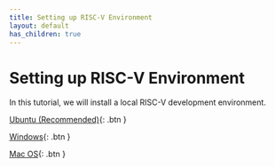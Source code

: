 ```yaml
---
title: Setting up RISC-V Environment
layout: default
has_children: true
---
```


# Setting up RISC-V Environment

In this tutorial, we will install a local RISC-V development environment.


[Ubuntu (Recommended)](https://just-the-docs.com){: .btn }

[Windows](https://just-the-docs.com){: .btn }

[Mac OS](https://just-the-docs.com){: .btn }
